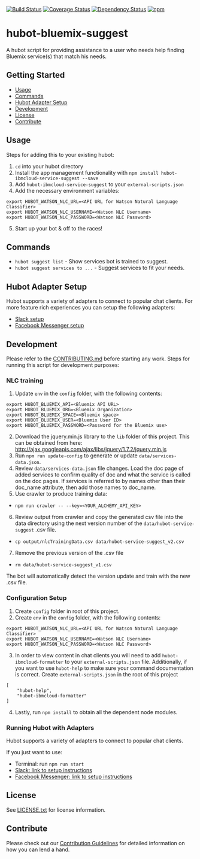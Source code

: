 [![Build Status](https://travis-ci.org/ibm-cloud-solutions/hubot-ibmcloud-service-suggest.svg?branch=master)](https://travis-ci.org/ibm-cloud-solutions/hubot-ibmcloud-service-suggest)
[![Coverage Status](https://coveralls.io/repos/github/ibm-cloud-solutions/hubot-ibmcloud-service-suggest/badge.svg?branch=cleanup)](https://coveralls.io/github/ibm-cloud-solutions/hubot-ibmcloud-service-suggest?branch=master)
[![Dependency Status](https://dependencyci.com/github/ibm-cloud-solutions/hubot-ibmcloud-service-suggest/badge)](https://dependencyci.com/github/ibm-cloud-solutions/hubot-ibmcloud-service-suggest)
[![npm](https://img.shields.io/npm/v/hubot-ibmcloud-service-suggest.svg?maxAge=2592000)](https://www.npmjs.com/package/hubot-ibmcloud-service-suggest)

# hubot-bluemix-suggest

A hubot script for providing assistance to a user who needs help finding Bluemix service(s) that match his needs.

## Getting Started
* [Usage](#usage)
* [Commands](#commands)
* [Hubot Adapter Setup](#hubot-adapter-setup)
* [Development](#development)
* [License](#license)
* [Contribute](#contribute)

## Usage

Steps for adding this to your existing hubot:

1. `cd` into your hubot directory
2. Install the app management functionality with `npm install hubot-ibmcloud-service-suggest --save`
3. Add `hubot-ibmcloud-service-suggest` to your `external-scripts.json`
4. Add the necessary environment variables:
```
export HUBOT_WATSON_NLC_URL=<API URL for Watson Natural Language Classifier>
export HUBOT_WATSON_NLC_USERNAME=<Watson NLC Username>
export HUBOT_WATSON_NLC_PASSWORD=<Watson NLC Password>
```

5. Start up your bot & off to the races!

## Commands
- `hubot suggest list` - Show services bot is trained to suggest.
- `hubot suggest services to ...` - Suggest services to fit your needs.

## Hubot Adapter Setup

Hubot supports a variety of adapters to connect to popular chat clients.  For more feature rich experiences you can setup the following adapters:
- [Slack setup](https://github.com/ibm-cloud-solutions/hubot-ibmcloud-service-suggest/blob/master/docs/adapters/slack.md)
- [Facebook Messenger setup](https://github.com/ibm-cloud-solutions/hubot-ibmcloud-service-suggest/blob/master/docs/adapters/facebook.md)

## Development

Please refer to the [CONTRIBUTING.md](https://github.com/ibm-cloud-solutions/hubot-ibmcloud-service-suggest/blob/master/CONTRIBUTING.md) before starting any work.  Steps for running this script for development purposes:

### NLC training

1. Update `env` in the `config` folder, with the following contents:
```
export HUBOT_BLUEMIX_API=<Bluemix API URL>
export HUBOT_BLUEMIX_ORG=<Bluemix Organization>
export HUBOT_BLUEMIX_SPACE=<Bluemix space>
export HUBOT_BLUEMIX_USER=<Bluemix User ID>
export HUBOT_BLUEMIX_PASSWORD=<Password for the Bluemix use>
```
2. Download the jquery.min.js library to the `lib` folder of this project.  This can be obtained from here: http://ajax.googleapis.com/ajax/libs/jquery/1.7.2/jquery.min.js
3. Run `npm run update-config` to generate or update `data/services-data.json`.
4. Review `data/services-data.json` file changes.  Load the doc page of added services to confirm quality of doc and what the service is called on the doc pages.  If services is referred to by names other than their doc_name attribute, then add those names to doc_name.
5. Use crawler to produce training data:
  - `npm run crawler -- --key=<YOUR_ALCHEMY_API_KEY>`
6. Review output from crawler and copy the generated csv file into the data directory using the next version number of the `data/hubot-service-suggest` .csv file.
  - `cp output/nlcTrainingData.csv data/hubot-service-suggest_v2.csv`
7. Remove the previous version of the .csv file
  - `rm data/hubot-service-suggest_v1.csv`

The bot will automatically detect the version update and train with the new .csv file.

### Configuration Setup

1. Create `config` folder in root of this project.
2. Create `env` in the `config` folder, with the following contents:
```
export HUBOT_WATSON_NLC_URL=<API URL for Watson Natural Language Classifier>
export HUBOT_WATSON_NLC_USERNAME=<Watson NLC Username>
export HUBOT_WATSON_NLC_PASSWORD=<Watson NLC Password>
```
3. In order to view content in chat clients you will need to add `hubot-ibmcloud-formatter` to your `external-scripts.json` file. Additionally, if you want to use `hubot-help` to make sure your command documentation is correct. Create `external-scripts.json` in the root of this project
```
[
    "hubot-help",
    "hubot-ibmcloud-formatter"
]
```
4. Lastly, run `npm install` to obtain all the dependent node modules.

### Running Hubot with Adapters

Hubot supports a variety of adapters to connect to popular chat clients.

If you just want to use:
 - Terminal: run `npm run start`
 - [Slack: link to setup instructions](https://github.com/ibm-cloud-solutions/hubot-ibmcloud-service-suggest/blob/master/docs/adapters/slack.md)
 - [Facebook Messenger: link to setup instructions](https://github.com/ibm-cloud-solutions/hubot-ibmcloud-service-suggest/blob/master/docs/adapters/facebook.md)


## License

See [LICENSE.txt](https://github.com/ibm-cloud-solutions/hubot-ibmcloud-service-suggest/blob/master/LICENSE.txt) for license information.

## Contribute

Please check out our [Contribution Guidelines](https://github.com/ibm-cloud-solutions/hubot-ibmcloud-service-suggest/blob/master/CONTRIBUTING.md) for detailed information on how you can lend a hand.

